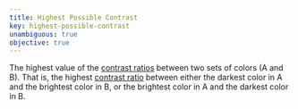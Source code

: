 ```yaml
---
title: Highest Possible Contrast
key: highest-possible-contrast
unambiguous: true
objective: true
---
```


The highest value of the [contrast ratios][contrast ratio] between two sets of colors (A and B). That is, the highest [contrast ratio][] between either the darkest color in A and the brightest color in B, or the brightest color in A and the darkest color in B.

[contrast ratio]: https://www.w3.org/TR/WCAG22/#dfn-contrast-ratio 'WCAG definition of Contrast Ratio'
